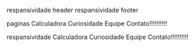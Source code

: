 respansividade header
respansividade footer

paginas
    Calculadora
    Curiosidade
    Equipe
    Contato!!!!!!!!!!

respansividade
    Calculadora
    Curiosidade
    Equipe
    Contato!!!!!!!!!!
